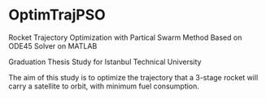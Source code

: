 # OptimTrajPSO
Rocket Trajectory Optimization with Partical Swarm Method Based on ODE45 Solver on MATLAB

Graduation Thesis Study for Istanbul Technical University 

The aim of this study is to optimize the trajectory that a 3-stage rocket will carry a satellite to orbit, with minimum fuel consumption.

